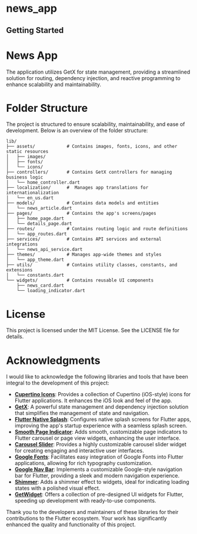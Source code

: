 
# news_app



## Getting Started


# News App

The application utilizes GetX for state management, providing a streamlined solution for routing, dependency injection,
and reactive programming to enhance scalability and maintainability.


# Folder Structure
The project is structured to ensure scalability, maintainability, and ease of development. Below is an overview of the folder structure:
```
lib/
├── assets/            # Contains images, fonts, icons, and other static resources
│   ├── images/
│   ├── fonts/
│   └── icons/
├── controllers/       # Contains GetX controllers for managing business logic
│   └── home_controller.dart
├── localization/      #  Manages app translations for internationalization
│   └── en_us.dart
├── models/            # Contains data models and entities
│   └── news_article.dart
├── pages/             # Contains the app's screens/pages
│   ├── home_page.dart
│   └── details_page.dart
├── routes/            # Contains routing logic and route definitions
│   └── app_routes.dart
├── services/          # Contains API services and external integrations
│   └── news_api_service.dart
├── themes/            # Manages app-wide themes and styles
│   └── app_theme.dart
├── utils/             # Contains utility classes, constants, and extensions
│   └── constants.dart
└── widgets/           # Contains reusable UI components
    ├── news_card.dart
    └── loading_indicator.dart
```

# License
This project is licensed under the MIT License. See the LICENSE file for details.
# Acknowledgments

I would like to acknowledge the following libraries and tools that have been integral to the development of this project:

- **[Cupertino Icons](https://pub.dev/packages/cupertino_icons)**: Provides a collection of Cupertino (iOS-style) icons for Flutter applications. It enhances the iOS look and feel of the app.
- **[GetX](https://pub.dev/packages/get)**: A powerful state management and dependency injection solution that simplifies the management of state and navigation.
- **[Flutter Native Splash](https://pub.dev/packages/flutter_native_splash)**: Configures native splash screens for Flutter apps, improving the app's startup experience with a seamless splash screen.
- **[Smooth Page Indicator](https://pub.dev/packages/smooth_page_indicator)**: Adds smooth, customizable page indicators to Flutter carousel or page view widgets, enhancing the user interface.
- **[Carousel Slider](https://pub.dev/packages/carousel_slider)**: Provides a highly customizable carousel slider widget for creating engaging and interactive user interfaces.
- **[Google Fonts](https://pub.dev/packages/google_fonts)**: Facilitates easy integration of Google Fonts into Flutter applications, allowing for rich typography customization.
- **[Google Nav Bar](https://pub.dev/packages/google_nav_bar)**: Implements a customizable Google-style navigation bar for Flutter, providing a sleek and modern navigation experience.
- **[Shimmer](https://pub.dev/packages/shimmer)**: Adds a shimmer effect to widgets, ideal for indicating loading states with a polished visual effect.
- **[GetWidget](https://pub.dev/packages/getwidget)**: Offers a collection of pre-designed UI widgets for Flutter, speeding up development with ready-to-use components.

Thank you to the developers and maintainers of these libraries for their contributions to the Flutter ecosystem. Your work has significantly enhanced the quality and functionality of this project.






